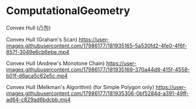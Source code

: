 # ComputationalGeometry









Convex Hull (凸包)

Convex Hull (Graham's Scan)
https://user-images.githubusercontent.com/17986177/181935165-5a530fd2-4fe0-4f6f-857f-3049e6cb6ebe.mp4


Convex Hull (Andrew's Monotone Chain)
https://user-images.githubusercontent.com/17986177/181935169-370a44d8-415f-4558-b01f-d6aca5c62e5c.mp4


Convex Hull (Melkman's Algorithm) (for Simple Polygon only)
https://user-images.githubusercontent.com/17986177/181935306-0bf5284d-a391-49ff-ad64-c829ad6bdcbb.mp4
